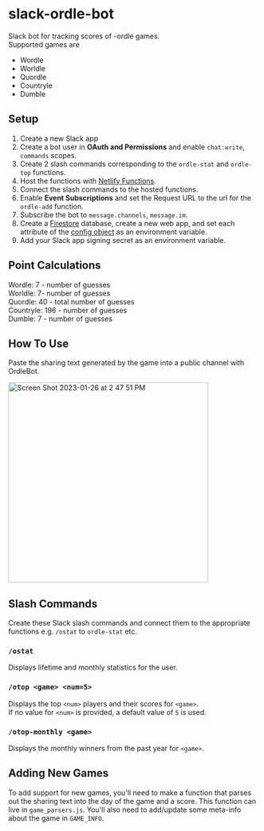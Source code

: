 # slack-ordle-bot
Slack bot for tracking scores of -ordle games.<br>
Supported games are
- Wordle
- Worldle
- Quordle
- Countryle
- Dumble

## Setup
1. Create a new Slack app
2. Create a bot user in **OAuth and Permissions** and enable `chat:write`, `commands` scopes.
3. Create 2 slash commands corresponding to the `ordle-stat` and `ordle-top` functions.
4. Host the functions with [Netlify Functions](https://www.netlify.com/products/functions/).
5. Connect the slash commands to the hosted functions.
6. Enable **Event Subscriptions** and set the Request URL to the url for the `ordle-add` function.
7. Subscribe the bot to `message.channels`, `message.im`.
9. Create a [Firestore](https://firebase.google.com/docs/firestore) database, create a new web app, and set each attribute of the [config object](https://firebase.google.com/docs/web/learn-more#config-object) as an environment variable.
10. Add your Slack app signing secret as an environment variable.

## Point Calculations
Wordle: 7 - number of guesses<br>
Worldle: 7- number of guesses<br>
Quordle: 40 - total number of guesses<br>
Countryle: 196 - number of guesses<br>
Dumble: 7 - number of guesses<br>

## How To Use 
Paste the sharing text generated by the game into a public channel with OrdleBot.

<img width="401" alt="Screen Shot 2023-01-26 at 2 47 51 PM" src="https://user-images.githubusercontent.com/42385584/214935417-d7f4ab1b-bb79-49ed-b6d1-f811f7d1d9ab.png">

## Slash Commands
Create these Slack slash commands and connect them to the appropriate functions e.g. `/ostat` to `ordle-stat` etc.
### `/ostat`
Displays lifetime and monthly statistics for the user.

### `/otop <game> <num=5>`
Displays the top `<num>` players and their scores for `<game>`.<br>
If no value for `<num>` is provided, a default value of `5` is used.

### `/otop-monthly <game>`
Displays the monthly winners from the past year for `<game>`.

## Adding New Games
To add support for new games, you'll need to make a function that parses out the sharing text into the day of the game and a score. This function can live in `game_parsers.js`. You'll also need to add/update some meta-info about the game in `GAME_INFO`.
